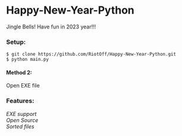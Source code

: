 # Happy-New-Year-Python
Jingle Bells! Have fun in 2023 year!!!
### Setup:
```
$ git clone https://github.com/RiotOff/Happy-New-Year-Python.git
$ python main.py
```
#### Method 2:
Open EXE file
### Features:
*EXE support*
</br>
*Open Source*
</br>
*Sorted files*
